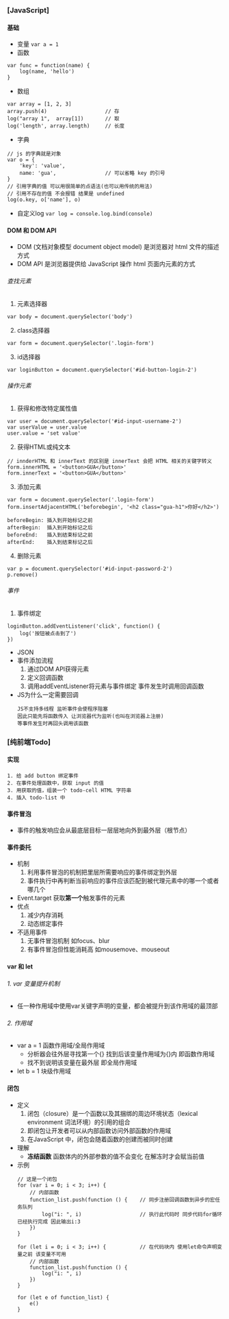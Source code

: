### [JavaScript]
#### 基础
  * 变量 `var a = 1`
  * 函数
  ```
  var func = function(name) {
      log(name, 'hello')
  }
  ```
  * 数组
  ```
  var array = [1, 2, 3]
  array.push(4)                   // 存
  log("array 1",  array[1])       // 取
  log('length', array.length)     // 长度
  ```
  * 字典
  ```
  // js 的字典就是对象
  var o = {
      'key': 'value',
      name: 'gua',                // 可以省略 key 的引号
  }
  // 引用字典的值 可以用很简单的点语法(也可以用传统的用法)
  // 引用不存在的值 不会报错 结果是 undefined
  log(o.key, o['name'], o)
  ```
  * 自定义log `var log = console.log.bind(console)`

#### DOM 和 DOM API
  * DOM (文档对象模型 document object model) 是浏览器对 html 文件的描述方式
  * DOM API 是浏览器提供给 JavaScript 操作 html 页面内元素的方式

###### 查找元素
  1. 元素选择器
  ```
  var body = document.querySelector('body')
  ```
  2. class选择器
  ```
  var form = document.querySelector('.login-form')
  ```
  3. id选择器
  ```
  var loginButton = document.querySelector('#id-button-login-2')
  ```

###### 操作元素
  1. 获得和修改特定属性值
  ```
  var user = document.querySelector('#id-input-username-2')
  var userValue = user.value
  user.value = 'set value'
  ```
  2. 获得HTML或纯文本
  ```
  // innderHTML 和 innerText 的区别是 innerText 会把 HTML 相关的关键字转义
  form.innerHTML = '<button>GUA</button>'
  form.innerText = '<button>GUA</button>'
  ```
  3. 添加元素
  ```
  var form = document.querySelector('.login-form')
  form.insertAdjacentHTML('beforebegin', '<h2 class="gua-h1">你好</h2>')

  beforeBegin: 插入到开始标记之前
  afterBegin:  插入到开始标记之后
  beforeEnd:   插入到结束标记之前
  afterEnd:    插入到结束标记之后
  ```
  4. 删除元素
  ```
  var p = document.querySelector('#id-input-password-2')
  p.remove()
  ```

###### 事件
  1. 事件绑定
  ```
  loginButton.addEventListener('click', function() {
      log('按钮被点击到了')
  })
  ```
  * JSON
  * 事件添加流程
    1. 通过DOM API获得元素
    2. 定义回调函数
    3. 调用addEventListener将元素与事件绑定 事件发生时调用回调函数
  * JS为什么一定需要回调
    ```
    JS不支持多线程 监听事件会使程序阻塞
    因此只能先将函数传入 让浏览器代为监听(也叫在浏览器上注册)
    等事件发生时再回头调用该函数
    ```

### [纯前端Todo]
#### 实现
    1. 给 add button 绑定事件
    2. 在事件处理函数中，获取 input 的值
    3. 用获取的值，组装一个 todo-cell HTML 字符串
    4. 插入 todo-list 中

#### 事件冒泡
  * 事件的触发响应会从最底层目标一层层地向外到最外层（根节点）

#### 事件委托
  * 机制
    1. 利用事件冒泡的机制把里层所需要响应的事件绑定到外层
    2. 事件执行中再判断当前响应的事件应该匹配到被代理元素中的哪一个或者哪几个
  * Event.target 获取**第一个**触发事件的元素
  * 优点
    1. 减少内存消耗
    2. 动态绑定事件
  * 不适用事件
    1. 无事件冒泡机制 如focus、blur
    2. 有事件冒泡但性能消耗高 如mousemove、mouseout

#### var 和 let
###### 1. var 变量提升机制
  * 任一种作用域中使用var关键字声明的变量，都会被提升到该作用域的最顶部

###### 2. 作用域
  * var a = 1 函数作用域/全局作用域
    * 分析器会往外层寻找第一个{} 找到后该变量作用域为{}内 即函数作用域
    * 找不到说明该变量在最外层 即全局作用域
  * let b = 1 块级作用域

#### 闭包
  * 定义
    1. 闭包（closure）是一个函数以及其捆绑的周边环境状态（lexical environment 词法环境）的引用的组合
    2. 即闭包让开发者可以从内部函数访问外部函数的作用域
    3. 在JavaScript 中，闭包会随着函数的创建而被同时创建
  * 理解
    * **冻结函数** 函数体内的外部参数的值不会变化 在解冻时才会赋当前值
  * 示例
    ```
    // 这是一个闭包
    for (var i = 0; i < 3; i++) {
        // 内部函数
        function_list.push(function () {    // 同步注册回调函数到异步的宏任务队列
            log("i: ", i)                   // 执行此代码时 同步代码for循环已经执行完成 因此输出i:3
        })
    }

    for (let i = 0; i < 3; i++) {           // 在代码块内 使用let命令声明变量之前 该变量不可用
        // 内部函数
        function_list.push(function () {
            log("i: ", i)
        })
    }

    for (let e of function_list) {
        e()
    }
    ```
